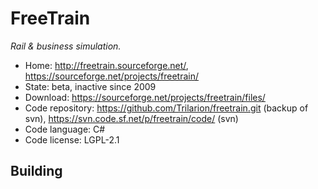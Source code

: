 # FreeTrain

_Rail & business simulation._

- Home: http://freetrain.sourceforge.net/, https://sourceforge.net/projects/freetrain/
- State: beta, inactive since 2009
- Download: https://sourceforge.net/projects/freetrain/files/
- Code repository: https://github.com/Trilarion/freetrain.git (backup of svn), https://svn.code.sf.net/p/freetrain/code/ (svn)
- Code language: C#
- Code license: LGPL-2.1

## Building

